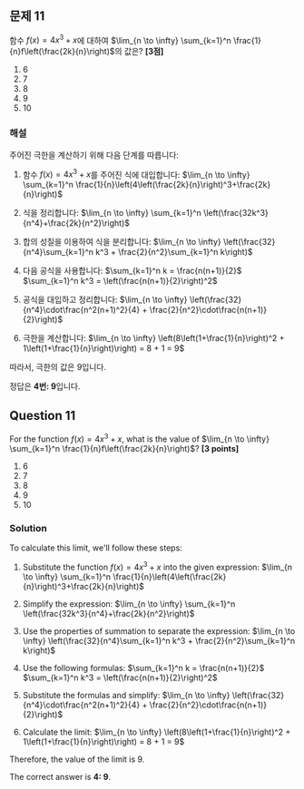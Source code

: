 

## 문제 11
함수 $f(x)=4x^3+x$에 대하여 $\lim_{n \to \infty} \sum_{k=1}^n \frac{1}{n}f\left(\frac{2k}{n}\right)$의 값은? **[3점]**

1. 6
2. 7
3. 8
4. 9
5. 10

### 해설
주어진 극한을 계산하기 위해 다음 단계를 따릅니다:

1. 함수 $f(x)=4x^3+x$를 주어진 식에 대입합니다:
   $\lim_{n \to \infty} \sum_{k=1}^n \frac{1}{n}\left(4\left(\frac{2k}{n}\right)^3+\frac{2k}{n}\right)$

2. 식을 정리합니다:
   $\lim_{n \to \infty} \sum_{k=1}^n \left(\frac{32k^3}{n^4}+\frac{2k}{n^2}\right)$

3. 합의 성질을 이용하여 식을 분리합니다:
   $\lim_{n \to \infty} \left(\frac{32}{n^4}\sum_{k=1}^n k^3 + \frac{2}{n^2}\sum_{k=1}^n k\right)$

4. 다음 공식을 사용합니다:
   $\sum_{k=1}^n k = \frac{n(n+1)}{2}$
   $\sum_{k=1}^n k^3 = \left(\frac{n(n+1)}{2}\right)^2$

5. 공식을 대입하고 정리합니다:
   $\lim_{n \to \infty} \left(\frac{32}{n^4}\cdot\frac{n^2(n+1)^2}{4} + \frac{2}{n^2}\cdot\frac{n(n+1)}{2}\right)$

6. 극한을 계산합니다:
   $\lim_{n \to \infty} \left(8\left(1+\frac{1}{n}\right)^2 + 1\left(1+\frac{1}{n}\right)\right) = 8 + 1 = 9$

따라서, 극한의 값은 9입니다.

정답은 **4번: 9**입니다.

## Question 11
For the function $f(x)=4x^3+x$, what is the value of $\lim_{n \to \infty} \sum_{k=1}^n \frac{1}{n}f\left(\frac{2k}{n}\right)$? **[3 points]**

1. 6
2. 7
3. 8
4. 9
5. 10

### Solution
To calculate this limit, we'll follow these steps:

1. Substitute the function $f(x)=4x^3+x$ into the given expression:
   $\lim_{n \to \infty} \sum_{k=1}^n \frac{1}{n}\left(4\left(\frac{2k}{n}\right)^3+\frac{2k}{n}\right)$

2. Simplify the expression:
   $\lim_{n \to \infty} \sum_{k=1}^n \left(\frac{32k^3}{n^4}+\frac{2k}{n^2}\right)$

3. Use the properties of summation to separate the expression:
   $\lim_{n \to \infty} \left(\frac{32}{n^4}\sum_{k=1}^n k^3 + \frac{2}{n^2}\sum_{k=1}^n k\right)$

4. Use the following formulas:
   $\sum_{k=1}^n k = \frac{n(n+1)}{2}$
   $\sum_{k=1}^n k^3 = \left(\frac{n(n+1)}{2}\right)^2$

5. Substitute the formulas and simplify:
   $\lim_{n \to \infty} \left(\frac{32}{n^4}\cdot\frac{n^2(n+1)^2}{4} + \frac{2}{n^2}\cdot\frac{n(n+1)}{2}\right)$

6. Calculate the limit:
   $\lim_{n \to \infty} \left(8\left(1+\frac{1}{n}\right)^2 + 1\left(1+\frac{1}{n}\right)\right) = 8 + 1 = 9$

Therefore, the value of the limit is 9.

The correct answer is **4: 9**.